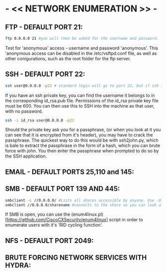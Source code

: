 # - << NETWORK ENUMERATION >> - #
## FTP - DEFAULT PORT 21: ##
  ```bash
  ftp 0.0.0.0 21 #you will then be asked for the username and password.
  ```
  Test for 'anonymous' access - username and password 'anonymous'.
  This 'anonymous access can be disabled in the /etc/vsftpd.conf file, as well as other conigurations, such as the root folder for the ftp server.
  

## SSH - DEFAULT PORT 22: ##
  ```bash
  ssh user@0.0.0.0 -p22 # standard login will go to port 22, but if ssh is on a non standard port you use the -p to specify the port.
  ```
  If you have an ssh private key, you can find the username it belongs to in the corresponding id_rsa.pub file. Permissions of the id_rsa private key file must be 600. You can then use this to SSH into the machine as that user, with no password. 
  ```bash
  ssh -i id_rsa user@0.0.0.0 -p22
  ```
  Should the private key ask you for a passphrase, (or when you look at it you can see that it is encrypted from it's header), you may have to crack the passphrase. The quickest way to do this would be with ssh2john.py, which is bale to extract the passphrase in the form of a hash, which you can brute force with john. You then enter the passphrase when prompted to do so by the SSH application.
  

## EMAIL - DEFAULT PORTS 25,110 and 145: ##


## SMB - DEFAULT PORT 139 AND 445: ##
```bash 
smbclient -L //0.0.0.0/ #Lists all shares accessible by anyone. Use -U to specify a username.
smbclient //0.0.0.0/sharename #connects to the share so you can look at the files on it.
```
If SMB is open, you can use the (enum4linux.pl)[https://github.com/CiscoCXSecurity/enum4linux] script in order to enumerate users with it's 'RID cycling function'.

## NFS - DEFAULT PORT 2049: ##


## BRUTE FORCING NETWORK SERVICES WITH HYDRA: ##
